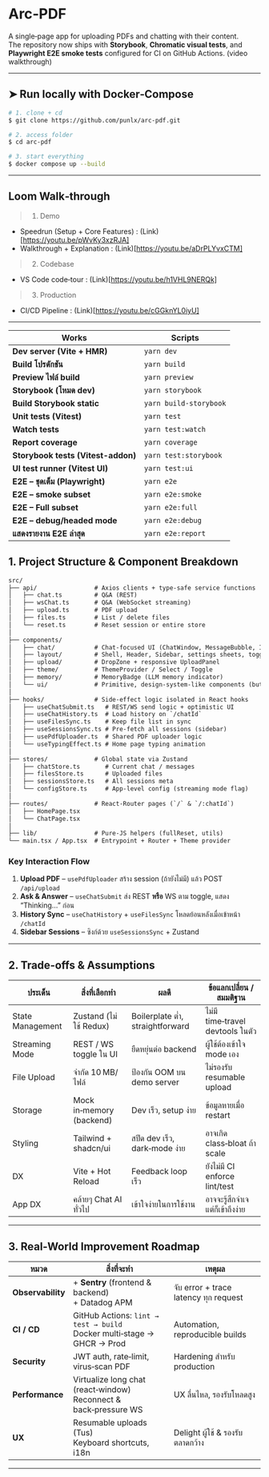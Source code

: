 # Arc‑PDF

A single‑page app for uploading PDFs and chatting with their content.  
The repository now ships with **Storybook**, **Chromatic visual tests**, and **Playwright E2E smoke tests** configured for CI on GitHub Actions. (video walkthrough)

---

## ➤ Run locally with Docker‑Compose

```bash
# 1. clone + cd
$ git clone https://github.com/punlx/arc-pdf.git

# 2. access folder
$ cd arc-pdf

# 3. start everything
$ docker compose up --build
```

---

## Loom Walk‑through

> 1. Demo

- Speedrun (Setup + Core Features) : (Link)[https://youtu.be/pWvKy3xzRJA]
- Walkthrough + Explanation : (Link)[https://youtu.be/aDrPLYvxCTM]

> 2. Codebase

- VS Code code‑tour : (Link)[https://youtu.be/h1VHL9NERQk]

> 3. Production

- CI/CD Pipeline : (Link)[https://youtu.be/cGGknYL0iyU]

---

| Works                              | Scripts                |
| ---------------------------------- | ---------------------- |
| **Dev server (Vite + HMR)**        | `yarn dev`             |
| **Build โปรดักชัน**                | `yarn build`           |
| **Preview ไฟล์ build**             | `yarn preview`         |
| **Storybook (โหมด dev)**           | `yarn storybook`       |
| **Build Storybook static**         | `yarn build-storybook` |
| **Unit tests (Vitest)**            | `yarn test`            |
| **Watch tests**                    | `yarn test:watch`      |
| **Report coverage**                | `yarn coverage`        |
| **Storybook tests (Vitest-addon)** | `yarn test:storybook`  |
| **UI test runner (Vitest UI)**     | `yarn test:ui`         |
| **E2E – ชุดเต็ม (Playwright)**     | `yarn e2e`             |
| **E2E – smoke subset**             | `yarn e2e:smoke`       |
| **E2E – Full subset**              | `yarn e2e:full`        |
| **E2E – debug/headed mode**        | `yarn e2e:debug`       |
| **แสดงรายงาน E2E ล่าสุด**          | `yarn e2e:report`      |

## 1. Project Structure & Component Breakdown

```txt
src/
├── api/                # Axios clients + type‑safe service functions
│   ├── chat.ts         # Q&A (REST)
│   ├── wsChat.ts       # Q&A (WebSocket streaming)
│   ├── upload.ts       # PDF upload
│   ├── files.ts        # List / delete files
│   └── reset.ts        # Reset session or entire store
│
├── components/
│   ├── chat/           # Chat‑focused UI (ChatWindow, MessageBubble, InputBar)
│   ├── layout/         # Shell, Header, Sidebar, settings sheets, toggles
│   ├── upload/         # DropZone + responsive UploadPanel
│   ├── theme/          # ThemeProvider / Select / Toggle
│   ├── memory/         # MemoryBadge (LLM memory indicator)
│   └── ui/             # Primitive, design‑system‑like components (button, select, …)
│
├── hooks/              # Side‑effect logic isolated in React hooks
│   ├── useChatSubmit.ts   # REST/WS send logic + optimistic UI
│   ├── useChatHistory.ts  # Load history on `/chatId`
│   ├── useFilesSync.ts    # Keep file list in sync
│   ├── useSessionsSync.ts # Pre‑fetch all sessions (sidebar)
│   ├── usePdfUploader.ts  # Shared PDF uploader logic
│   └── useTypingEffect.ts # Home page typing animation
│
├── stores/             # Global state via Zustand
│   ├── chatStore.ts       # Current chat / messages
│   ├── filesStore.ts      # Uploaded files
│   ├── sessionsStore.ts   # All sessions meta
│   └── configStore.ts     # App‑level config (streaming mode flag)
│
├── routes/             # React‑Router pages (`/` & `/:chatId`)
│   ├── HomePage.tsx
│   └── ChatPage.tsx
│
├── lib/                # Pure‑JS helpers (fullReset, utils)
└── main.tsx / App.tsx  # Entrypoint + Router + Theme provider
```

### Key Interaction Flow

1. **Upload PDF** – `usePdfUploader` สร้าง session (ถ้ายังไม่มี) แล้ว POST `/api/upload`
2. **Ask & Answer** – `useChatSubmit` ส่ง REST **หรือ** WS ตาม toggle, แสดง “Thinking…” ก่อน
3. **History Sync** – `useChatHistory` + `useFilesSync` โหลดย้อนหลังเมื่อเข้าหน้า `/chatId`
4. **Sidebar Sessions** – ซิงก์ด้วย `useSessionsSync` + Zustand

---

## 2. Trade‑offs & Assumptions

| ประเด็น          | สิ่งที่เลือกทำ           | ผลดี                             | ข้อแลกเปลี่ยน / สมมติฐาน         |
| ---------------- | ------------------------ | -------------------------------- | -------------------------------- |
| State Management | Zustand (ไม่ใช้ Redux)   | Boilerplate ต่ำ, straightforward | ไม่มี time‑travel devtools ในตัว |
| Streaming Mode   | REST / WS toggle ใน UI   | ยืดหยุ่นต่อ backend              | ผู้ใช้ต้องเข้าใจ mode เอง        |
| File Upload      | จำกัด 10 MB/ไฟล์         | ป้องกัน OOM บน demo server       | ไม่รองรับ resumable upload       |
| Storage          | Mock in‑memory (backend) | Dev เร็ว, setup ง่าย             | ข้อมูลหายเมื่อ restart           |
| Styling          | Tailwind + shadcn/ui     | สปีด dev เร็ว, dark‑mode ง่าย    | อาจเกิด class‑bloat ถ้า scale    |
| DX               | Vite + Hot Reload        | Feedback loop เร็ว               | ยังไม่มี CI enforce lint/test    |
| App DX           | คล้ายๆ Chat AI ทั่วไป    | เข้าใจง่ายในการใช้งาน            | อาจจะรู้สึกจำเจ แต่ก็เข้าถึงง่าย |

---

## 3. Real‑World Improvement Roadmap

| หมวด              | สิ่งที่จะทำ                                                                 | เหตุผล                                |
| ----------------- | --------------------------------------------------------------------------- | ------------------------------------- |
| **Observability** | + **Sentry** (frontend & backend) <br> + Datadog APM                        | จับ error + trace latency ทุก request |
| **CI / CD**       | GitHub Actions: `lint → test → build` <br> Docker multi‑stage → GHCR → Prod | Automation, reproducible builds       |
| **Security**      | JWT auth, rate‑limit, virus‑scan PDF                                        | Hardening สำหรับ production           |
| **Performance**   | Virtualize long chat (react‑window) <br> Reconnect & back‑pressure WS       | UX ลื่นไหล, รองรับโหลดสูง             |
| **UX**            | Resumable uploads (Tus) <br> Keyboard shortcuts, i18n                       | Delight ผู้ใช้ & รองรับตลาดกว้าง      |

---
